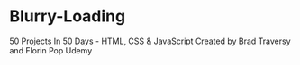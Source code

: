 # Blurry-Loading
50 Projects In 50 Days - HTML, CSS &amp; JavaScript Created by Brad Traversy and Florin Pop Udemy

